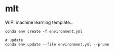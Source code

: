 # mlt
WIP: machine learning template...

```
conda env create -f environment.yml

# update
conda env update --file environment.yml --prune
```
